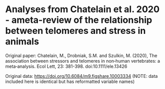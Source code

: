 # Analyses from Chatelain et al. 2020 - ameta-review of the relationship between telomeres and stress in animals

Original paper: Chatelain, M., Drobniak, S.M. and Szulkin, M. (2020), The association between stressors and telomeres in non‐human vertebrates: a meta‐analysis. Ecol Lett, 23: 381-398. doi:10.1111/ele.13426

Original data: https://doi.org/10.6084/m9.figshare.10003334 (NOTE: data included here is identical but has reformatted variable names)
